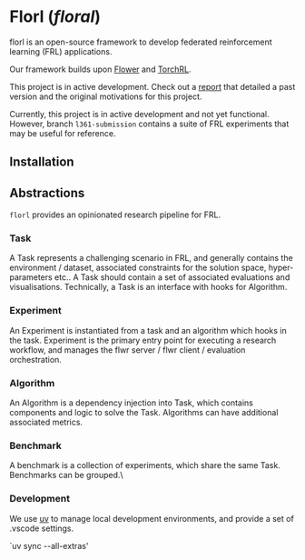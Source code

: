 # Florl (*floral*)

florl is an open-source framework to develop federated reinforcement learning (FRL) applications.

Our framework builds upon [Flower](https://github.com/adap/flower) and [TorchRL](https://github.com/pytorch/rl). 

This project is in active development. Check out a [report](https://github.com/MarkHaoxiang/florl/blob/l361-submission/report/fl_florl_report.pdf) that detailed a past version and the original motivations for this project.

Currently, this project is in active development and not yet functional. However, branch `l361-submission` contains a suite of FRL experiments that may be useful for reference.

## Installation

## Abstractions

`florl` provides an opinionated research pipeline for FRL.

### Task

A Task represents a challenging scenario in FRL, and generally contains the environment / dataset, associated constraints for the solution space, hyper-parameters etc.. A Task should contain a set of associated evaluations and visualisations. Technically, a Task is an interface with hooks for Algorithm.

### Experiment

An Experiment is instantiated from a task and an algorithm which hooks in the task. Experiment is the primary entry point for executing a research workflow, and manages the flwr server / flwr client / evaluation orchestration.

### Algorithm

An Algorithm is a dependency injection into Task, which contains components and logic to solve the Task. Algorithms can have additional associated metrics.

### Benchmark

A benchmark is a collection of experiments, which share the same Task. Benchmarks can be grouped.\

### Development

We use [uv](https://github.com/astral-sh/uv) to manage local development environments, and provide a set of .vscode settings.

`uv sync --all-extras'